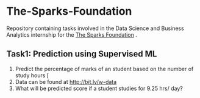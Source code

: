 # The-Sparks-Foundation 

Repository containing tasks involved in the Data Science and Business Analytics internship for the [The Sparks Foundation](https://www.linkedin.com/company/the-sparks-foundation/) .

## Task1: Prediction using Supervised ML 
1. Predict the percentage of marks of an student based on the number of study hours              [
2. Data can be found at http://bit.ly/w-data
3. What will be predicted score if a student studies for 9.25 hrs/ day?



